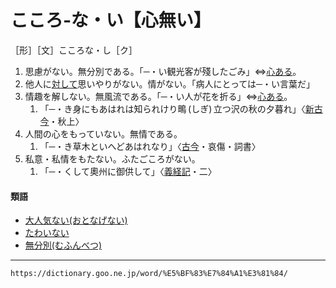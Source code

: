 # こころ‐な・い【心無い】

［形］［文］こころな・し［ク］
1.  思慮がない。無分別である。「─・い観光客が殘したごみ」⇔[心ある](https://dictionary.goo.ne.jp/word/%E5%BF%83%E6%9C%89%E3%82%8B/#jn-78092)。
2.  他人に[対して](たいする（対する）)思いやりがない。情がない。「病人にとっては─・い言葉だ」
3.  情趣を解しない。無風流である。「─・い人が花を折る」⇔[心ある](https://dictionary.goo.ne.jp/word/%E5%BF%83%E6%9C%89%E3%82%8B/#jn-78092)。    
    1.  「─・き身にもあはれは知られけり鴫 (しぎ) 立つ沢の秋の夕暮れ」〈[新古今](https://dictionary.goo.ne.jp/word/%E6%96%B0%E5%8F%A4%E4%BB%8A%E5%92%8C%E6%AD%8C%E9%9B%86/#jn-114149)・秋上〉
4. 人間の心をもっていない。無情である。    
    1.  「─・き草木といへどあはれなり」〈[古今](https://dictionary.goo.ne.jp/word/%E5%8F%A4%E4%BB%8A%E5%92%8C%E6%AD%8C%E9%9B%86/#jn-76609)・哀傷・詞書〉
5. 私意・私情をもたない。ふたごころがない。    
    1.  「─・くして奧州に御供して」〈[義経記](https://dictionary.goo.ne.jp/word/%E7%BE%A9%E7%B5%8C%E8%A8%98/#jn-51295)・二〉
        

#### 類語

-   [大人気ない(おとなげない)](https://dictionary.goo.ne.jp/word/%E5%A4%A7%E4%BA%BA%E6%B0%97%E7%84%A1%E3%81%84/#jn-32094)
-   [たわいない](https://dictionary.goo.ne.jp/word/%E3%81%9F%E3%82%8F%E3%81%84%E7%84%A1%E3%81%84/#jn-139455)
-   [無分別(むふんべつ)](https://dictionary.goo.ne.jp/word/%E7%84%A1%E5%88%86%E5%88%A5/#jn-215905)

---
`https://dictionary.goo.ne.jp/word/%E5%BF%83%E7%84%A1%E3%81%84/`